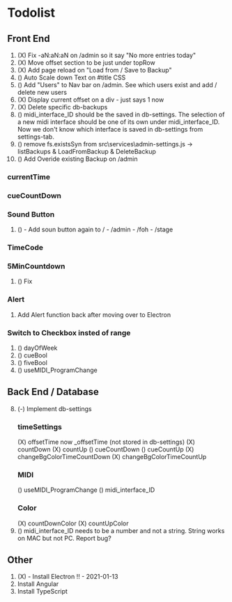 # Todolist

## Front End
1. (X) Fix -aN:aN:aN on /admin so it say "No more entries today"
2. (X) Move offset section to be just under topRow
3. (X) Add page reload on "Load from / Save to Backup"
4. () Auto Scale down Text on #title CSS
5. () Add "Users" to Nav bar on /admin. See which users exist and add / delete new users
6. (X) Display current offset on a div - just says 1 now
7. (X) Delete specific db-backups
8. () midi_interface_ID should be the saved in db-settings. The selection of a new midi interface should be one of its own under midi_interface_ID. Now we don't know which interface is saved in db-settings from settings-tab.
9. () remove fs.existsSyn from src\services\admin-settings.js -> listBackups & LoadFromBackup & DeleteBackup
10. () Add Overide existing Backup on /admin


### currentTime
### cueCountDown
### Sound Button
1. () - Add soun button again to / - /admin - /foh - /stage
### TimeCode

### 5MinCountdown
1. () Fix
### Alert
1. Add Alert function back after moving over to Electron
### Switch to Checkbox insted of range
1. () dayOfWeek
2. () cueBool
3. () fiveBool
4. () useMIDI_ProgramChange

## Back End / Database
8. (-) Implement db-settings
    ### timeSettings
    (X) offsetTime now _offsetTime (not stored in db-settings)
    (X) countDown
    (X) countUp
    () cueCountDown
    () cueCountUp
    (X) changeBgColorTimeCountDown
    (X) changeBgColorTimeCountUp
    ### MIDI
    () useMIDI_ProgramChange
    () midi_interface_ID
    ### Color
    (X) countDownColor
    (X) countUpColor
12. () midi_interface_ID needs to be a number and not a string. String works on MAC but not PC. Report bug?

## Other
1. (X) - Install Electron !!    - 2021-01-13
2. Install Angular
3. Install TypeScript
